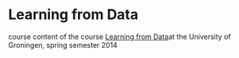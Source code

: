 # Learning from Data #

course content of the course [Learning from Data](http://www.let.rug.nl/vannoord/College/LearningFromData/)at the University of Groningen, spring semester 2014

